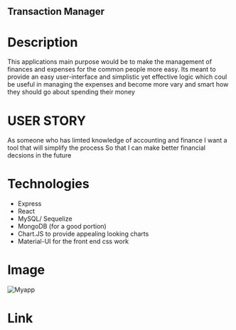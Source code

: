 ## Transaction Manager
# Description
This applications main purpose would be to make the management of finances and expenses for the common people more easy. Its meant to provide an easy user-interface and simplistic yet effective logic which coul be useful in managing the expenses and become more vary and smart how they should go about spending their money

# USER STORY
As someone who has limted knowledge of accounting and finance
I want a tool that will simplify the process
So that I can make better financial decsions in the future

# Technologies
* Express
* React
* MySQL/ Sequelize
* MongoDB (for a good portion)
* Chart.JS to provide appealing looking charts
* Material-UI for the front end css work

# Image
![Myapp](./client/public/screenshot.PNG)
# Link

